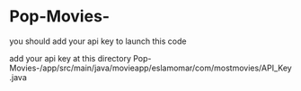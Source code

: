 # Pop-Movies-
you should add your api key to launch this code

add your api key at this directory 
Pop-Movies-/app/src/main/java/movieapp/eslamomar/com/mostmovies/API_Key.java
